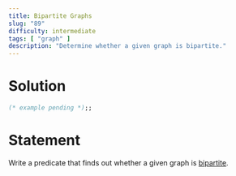 ```yaml
---
title: Bipartite Graphs
slug: "89"
difficulty: intermediate
tags: [ "graph" ]
description: "Determine whether a given graph is bipartite."
---
```


# Solution

```ocaml
(* example pending *);;
```

# Statement

Write a predicate that finds out whether a given graph is
[bipartite](http://en.wikipedia.org/wiki/Bipartite_graph).
